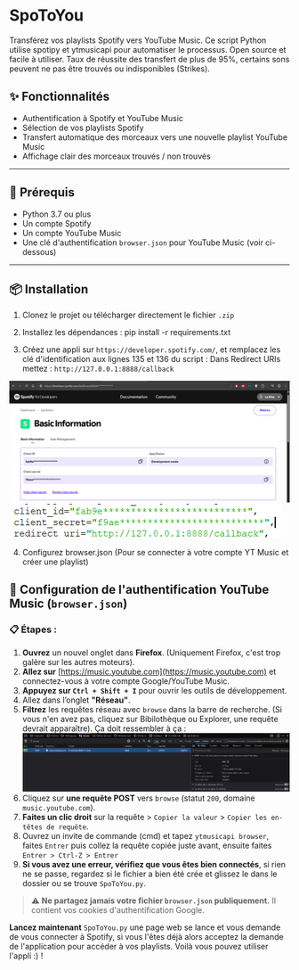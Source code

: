 # SpoToYou

Transférez vos playlists Spotify vers YouTube Music. Ce script Python utilise spotipy et ytmusicapi pour automatiser le processus. Open source et facile à utiliser.
Taux de réussite des transfert de plus de 95%, certains sons peuvent ne pas être trouvés ou indisponibles (Strikes).

## ✨ Fonctionnalités

- Authentification à Spotify et YouTube Music
- Sélection de vos playlists Spotify
- Transfert automatique des morceaux vers une nouvelle playlist YouTube Music
- Affichage clair des morceaux trouvés / non trouvés

---

## 🔧 Prérequis

- Python 3.7 ou plus
- Un compte Spotify
- Un compte YouTube Music
- Une clé d'authentification `browser.json` pour YouTube Music (voir ci-dessous)

---

## 📦 Installation

1. Clonez le projet ou télécharger directement le fichier `.zip`

2. Installez les dépendances : pip install -r requirements.txt

3. Créez une appli sur `https://developer.spotify.com/`, et remplacez les clé d'identification aux lignes 135 et 136 du script :
Dans Redirect URIs mettez : `http://127.0.0.1:8888/callback`

![Aperçu](demo2.png)
![Aperçu](demo3.png)

4. Configurez browser.json (Pour se connecter à votre compte YT Music et créer une playlist)

## 🔐 Configuration de l'authentification YouTube Music (`browser.json`)

### 📋 Étapes :

1. **Ouvrez** un nouvel onglet dans **Firefox**. (Uniquement Firefox, c'est trop galère sur les autres moteurs).
2. **Allez sur** [https://music.youtube.com](https://music.youtube.com) et connectez-vous à votre compte Google/YouTube Music.
3. **Appuyez sur `Ctrl + Shift + I`** pour ouvrir les outils de développement.
4. Allez dans l’onglet **"Réseau"**.
5. **Filtrez** les requêtes réseau avec `browse` dans la barre de recherche. (Si vous n'en avez pas, cliquez sur Bibilothèque ou Explorer, une requête devrait apparaître).
Ça doit ressembler à ça : ![Aperçu](demo.png)
6. Cliquez sur **une requête POST** vers `browse` (statut `200`, domaine `music.youtube.com`).
7. **Faites un clic droit** sur la requête > `Copier la valeur` > `Copier les en-têtes de requête`.
8. Ouvrez un invite de commande (cmd) et tapez `ytmusicapi browser`, faites `Entrer` puis collez la requête copiée juste avant, ensuite faites `Entrer > Ctrl-Z > Entrer`
9. **Si vous avez une erreur, vérifiez que vous êtes bien connectés**, si rien ne se passe, regardez si le fichier a bien été crée et glissez le dans le dossier ou se trouve `SpoToYou.py`.

> ⚠️ **Ne partagez jamais votre fichier `browser.json` publiquement.** Il contient vos cookies d'authentification Google.

**Lancez maintenant** `SpoToYou.py` une page web se lance et vous demande de vous connecter à Spotify, si vous l'êtes déjà alors acceptez la demande de l'application pour accéder à vos playlists.
Voilà vous pouvez utiliser l'appli :) !

